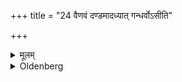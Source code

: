 +++
title = "24 वैणवं दण्डमादध्यात् गन्धर्वोऽसीति"

+++

<details><summary>मूलम्</summary>

वैणवं दण्डमादध्यात् गन्धर्वोऽसीति २४
</details>

<details><summary>Oldenberg</summary>

26. With (the formula), 'The Gandharva art thou' (l.l. 13), he takes a bamboo staff.
</details>

